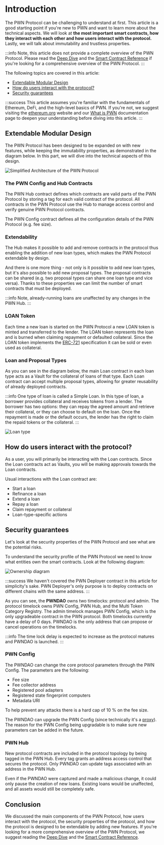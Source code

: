 # Introduction

The PWN Protocol can be challenging to understand at first. This article is a good starting point if you're new to PWN and want to learn more about the technical aspects. We will look at **the most important smart contracts, how they interact with each other and how users interact with the protocol.** Lastly, we will talk about immutability and trustless properties.&#x20;

:::info
Note, this article does not provide a complete overview of the PWN Protocol. Please read the [Deep Dive](deep-dive.md) and the [Smart Contract Reference](smart-contract-reference/loan-types/simple-loan.md) if you're looking for a comprehensive overview of the PWN Protocol.
:::

The following topics are covered in this article:

* [Extendable Modular Design](introduction.md#extendable-modular-design)
* [How do users interact with the protocol?](introduction.md#how-do-users-interact-with-the-protocol)
* [Security guarantees](introduction.md#security-guarantees)

:::success
This article assumes you're familiar with the fundamentals of Ethereum, DeFi, and the high-level basics of PWN. If you're not, we suggest visiting the [ethereum.org](http://ethereum.org) website and our [What is PWN](https://docs.pwn.xyz/) documentation page to deepen your understanding before diving into this article.
:::

## Extendable Modular Design

The PWN Protocol has been designed to be expanded on with new features, while keeping the immutability properties, as demonstrated in the diagram below. In this part, we will dive into the technical aspects of this design.

![Simplified Architecture of the PWN Protocol](/assets/Diagram%20V1%20simple%20(1).png)

### The PWN Config and Hub Contracts

The PWN Hub contract defines which contracts are valid parts of the PWN Protocol by storing a tag for each valid contract of the protocol. All contracts in the PWN Protocol use the Hub to manage access control and verify genuine PWN Protocol contracts.&#x20;

The PWN Config contract defines all the configuration details of the PWN Protocol (e.g. fee size).

### Extendability

The Hub makes it possible to add and remove contracts in the protocol thus enabling the addition of new loan types, which makes the PWN Protocol extendable by design.&#x20;

And there is one more thing - not only is it possible to add new loan types, but it's also possible to add new proposal types. The proposal contracts can be shared (e.g. two proposal types can share one loan type and vice versa). Thanks to these properties we can limit the number of smart contracts that must be deployed.

:::info
Note, already-running loans are unaffected by any changes in the PWN Hub.
:::

### LOAN Token

Each time a new loan is started on the PWN Protocol a new LOAN token is minted and transferred to the lender. The LOAN token represents the loan and is burned when claiming repayment or defaulted collateral. Since the LOAN token implements the [ERC-721](https://ethereum.org/en/developers/docs/standards/tokens/erc-721/) specification it can be sold or even used as collateral.

### Loan and Proposal Types

As you can see in the diagram below, the main Loan contract in each loan type acts as a Vault for the collateral of loans of that type. Each Loan contract can accept multiple proposal types, allowing for greater reusability of already deployed contracts.

:::info
One type of loan is called a Simple Loan. In this type of loan, a borrower provides collateral and receives tokens from a lender. The borrower has two options: they can repay the agreed amount and retrieve their collateral, or they can choose to default on the loan. Once the repayment is made or the default occurs, the lender has the right to claim the repaid tokens or the collateral.
:::

![Loan type](/assets/Loan%20type%20(1).png)

## How do users interact with the protocol?

As a user, you will primarily be interacting with the Loan contracts. Since the Loan contracts act as Vaults, you will be making approvals towards the Loan contracts.&#x20;

Usual interactions with the Loan contract are:

* Start a loan
* Refinance a loan
* Extend a loan
* Repay a loan
* Claim repayment or collateral
* Loan-type-specific actions

## Security guarantees

Let's look at the security properties of the PWN Protocol and see what are the potential risks.

To understand the security profile of the PWN Protocol we need to know what entities own the smart contracts. Look at the following diagram:



![Ownership diagram](/assets/Ownership%20diagram%20(3).png)

:::success
We haven't covered the PWN Deployer contract in this article for simplicity's sake. PWN Deployer's only purpose is to deploy contracts on different chains with the same address.
:::

As you can see, the **PWNDAO** owns two timelocks: protocol and admin. The protocol timelock owns PWN Config, PWN Hub, and the Multi Token Category Registry. The admin timelock manages PWN Config, which is the only upgradeable contract in the PWN protocol. Both timelocks currently have a delay of 0 days. PWNDAO is the only address that can propose or cancel operations on the timelocks.

:::info
The time lock delay is expected to increase as the protocol matures and PWNDAO is launched.
:::

### PWN Config

The PWNDAO can change the core protocol parameters through the PWN Config. The parameters are the following:

* Fee size
* Fee collector address
* Registered pool adapters
* Registered state fingerprint computers
* Metadata URI

To help prevent any attacks there is a hard cap of 10 % on the fee size.

The PWNDAO can upgrade the PWN Config (since technically it's a [proxy](https://docs.openzeppelin.com/contracts/4.x/api/proxy#transparent_proxy)). The reason for the PWN Config being upgradable is to make sure new parameters can be added in the future.

### PWN Hub

New protocol contracts are included in the protocol topology by being tagged in the PWN Hub. Every tag grants an address access control that secures the protocol. Only PWNDAO can update tags associated with an address in the PWN Hub.

Even if the PWNDAO were captured and made a malicious change, it could only pause the creation of new loans. Existing loans would be unaffected, and all assets would still be completely safe.

## Conclusion

We discussed the main components of the PWN Protocol, how users interact with the protocol, the security properties of the protocol, and how the protocol is designed to be extendable by adding new features. If you're looking for a more comprehensive overview of the PWN Protocol, we suggest reading the [Deep Dive](deep-dive.md) and the [Smart Contract Reference](smart-contract-reference/loan-types/simple-loan.md).
